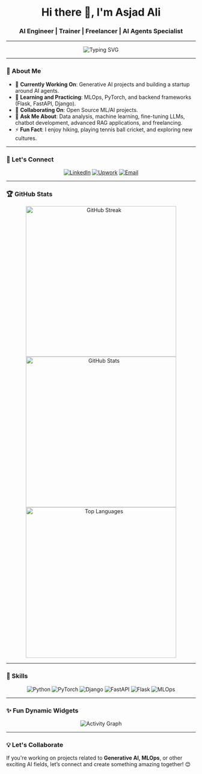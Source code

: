 <h1 align="center">Hi there 👋, I'm Asjad Ali</h1>
<h3 align="center">AI Engineer | Trainer | Freelancer | AI Agents Specialist</h3>

---

<div align="center">
  <img src="https://readme-typing-svg.demolab.com?font=Fira+Code&size=22&pause=1000&center=true&vCenter=true&width=600&lines=👨‍💻+Passionate+about+Generative+AI+%26+MLOps;🤖+Fine-tuning+LLMs+and+RAG+applications;🌟+Open+to+collaboration+on+AI+projects;📈+Freelancing+AI+and+ML+Solutions" alt="Typing SVG" />
</div>

---

### 🌟 About Me  
- 🔭 **Currently Working On**: Generative AI projects and building a startup around AI agents.  
- 🌱 **Learning and Practicing**: MLOps, PyTorch, and backend frameworks (Flask, FastAPI, Django).  
- 👯 **Collaborating On**: Open Source ML/AI projects.  
- 💬 **Ask Me About**: Data analysis, machine learning, fine-tuning LLMs, chatbot development, advanced RAG applications, and freelancing.  
- ⚡ **Fun Fact**: I enjoy hiking, playing tennis ball cricket, and exploring new cultures.  

---

### 🔗 Let's Connect
<div align="center">
  <a href="https://linkedin.com/in/asjad-ali-arif" target="_blank"><img src="https://img.shields.io/badge/LinkedIn-%230077B5.svg?style=for-the-badge&logo=linkedin&logoColor=white" alt="LinkedIn"></a>  
  <a href="https://www.upwork.com/freelancers/~015b9fda67e15d9cfd" target="_blank"><img src="https://img.shields.io/badge/Upwork-%2330B980.svg?style=for-the-badge&logo=upwork&logoColor=white" alt="Upwork"></a>  
  <a href="mailto:aliasjid009@gmail.com" target="_blank"><img src="https://img.shields.io/badge/Email-D14836.svg?style=for-the-badge&logo=gmail&logoColor=white" alt="Email"></a>  
</div>

---

### 🏆 GitHub Stats  
<div align="center">
  <img src="https://streak-stats.demolab.com/?user=A5jadAli&theme=tokyonight&hide_border=true" alt="GitHub Streak" width="400"/>
  <img src="https://github-readme-stats.vercel.app/api?username=A5jadAli&show_icons=true&theme=tokyonight&hide_border=true" alt="GitHub Stats" width="400"/>
  <br/>
  <img src="https://github-readme-stats.vercel.app/api/top-langs/?username=A5jadAli&layout=compact&theme=tokyonight&hide_border=true" alt="Top Languages" width="400"/>
</div>  

---

### 🚀 Skills  
<div align="center">
  <img src="https://img.shields.io/badge/Python-%2314354C.svg?style=for-the-badge&logo=python&logoColor=white" alt="Python" />
  <img src="https://img.shields.io/badge/PyTorch-%23EE4C2C.svg?style=for-the-badge&logo=pytorch&logoColor=white" alt="PyTorch" />
  <img src="https://img.shields.io/badge/Django-%23092E20.svg?style=for-the-badge&logo=django&logoColor=white" alt="Django" />
  <img src="https://img.shields.io/badge/FastAPI-%23009688.svg?style=for-the-badge&logo=fastapi&logoColor=white" alt="FastAPI" />
  <img src="https://img.shields.io/badge/Flask-%23000000.svg?style=for-the-badge&logo=flask&logoColor=white" alt="Flask" />
  <img src="https://img.shields.io/badge/MLOps-%231572B6.svg?style=for-the-badge&logo=mlops&logoColor=white" alt="MLOps" />
</div>  

---

### ✨ Fun Dynamic Widgets  
<div align="center">
  <img src="https://github-readme-activity-graph.vercel.app/graph?username=A5jadAli&theme=tokyo-night&hide_border=true" alt="Activity Graph" />
</div>  

---

### 💡 Let's Collaborate  
If you're working on projects related to **Generative AI, MLOps**, or other exciting AI fields, let’s connect and create something amazing together! 😊  
